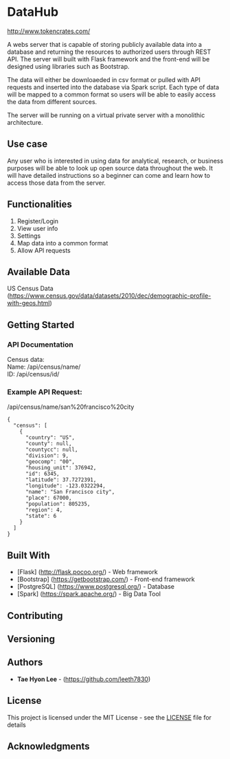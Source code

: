 # DataHub
http://www.tokencrates.com/

A webs server that is capable of storing publicly available data into a database and returning the resources to authorized users through REST API. The server will built with Flask framework and the front-end will be designed using libraries such as Bootstrap. 

The data will either be downloaeded in csv format or pulled with API requests and inserted into the database via Spark script. Each type of data will be mapped to a common format so users will be able to easily access the data from different sources. 

The server will be running on a virtual private server with a monolithic architecture.

## Use case

Any user who is interested in using data for analytical, research, or business purposes will be able to look up open source data throughout the web. It will have detailed instructions so a beginner can come and learn how to access those data from the server. 

## Functionalities

1. Register/Login
2. View user info
3. Settings
4. Map data into a common format
5. Allow API requests

## Available Data

US Census Data (https://www.census.gov/data/datasets/2010/dec/demographic-profile-with-geos.html)

## Getting Started

### API Documentation  
Census data:  
Name: /api/census/name/  
ID: /api/census/id/ 

### Example API Request: 

/api/census/name/san%20francisco%20city  
```
{  
  "census": [  
    {  
      "country": "US",   
      "county": null,   
      "countycc": null,  
      "division": 9,  
      "geocomp": "00",  
      "housing_unit": 376942,  
      "id": 6345,  
      "latitude": 37.7272391,  
      "longitude": -123.0322294,  
      "name": "San Francisco city",  
      "place": 67000,  
      "population": 805235,  
      "region": 4,  
      "state": 6  
    }  
  ]  
}  
```
## Built With

* [Flask] (http://flask.pocoo.org/) - Web framework
* [Bootstrap] (https://getbootstrap.com/) - Front-end framework
* [PostgreSQL] (https://www.postgresql.org/) - Database
* [Spark] (https://spark.apache.org/) - Big Data Tool

## Contributing

## Versioning

## Authors

* **Tae Hyon Lee** - (https://github.com/leeth7830)

## License

This project is licensed under the MIT License - see the [LICENSE](LICENSE) file for details

## Acknowledgments
